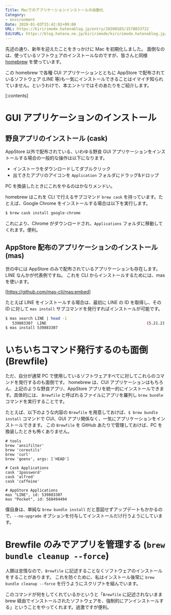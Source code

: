 ```yaml
---
Title: Macでのアプリケーションインストールの自動化
Category:
- environment
Date: 2020-01-03T15:42:02+09:00
URL: https://kiririmode.hatenablog.jp/entry/20200103/1578033722
EditURL: https://blog.hatena.ne.jp/kiririmode/kiririmode.hatenablog.jp/atom/entry/26006613492599102
---
```


先述の通り、新年を迎えたことをきっかけに Mac を初期化しました。
面倒なのは、使っているソフトウェアのインストールなのですが、皆さんと同様 [homebrew](https://brew.sh/index_ja) を使っています。

この homebrew で各種 CUI アプリケーションとともに AppStore で配布されているソフトウェア (LINE 等)も一気にインストールできることはイマイチ知られていません。というわけで、本エントリではそのあたりをご紹介します。

[:contents]

# GUI アプリケーションのインストール

## 野良アプリのインストール (cask)

AppStore 以外で配布されている、いわゆる野良 GUI アプリケーションをインストールする場合の一般的な操作は以下になります。

- インストーラをダウンロードしてダブルクリック
- 出てきたアプリのアイコンを `Application` フォルダにドラッグ&ドロップ

PC を換装したときにこれをやるのはかなりメンドい。

homebrew はこれを CLI で行えるサブコマンド `brew cask` を持っています。たとえば、Google Chrome をインストールする場合は以下を実行します。

```bash
$ brew cask install google-chrome
```

これにより、Chrome がダウンロードされ、`Applications` フォルダに移動してくれます。便利。

## AppStore 配布のアプリケーションのインストール (mas)

世の中には AppStore のみで配布されているアプリケーションも存在します。LINE なんかが代表例ですね。
これを CLI からインストールするためには、mas を使います。

[https://github.com/mas-cli/mas:embed]

たとえば LINE をインストールする場合は、最初に LINE の ID を取得し、その ID に対して `mas install` サブコマンドを発行すればインストールが可能です。

```bash
$ mas search LINE | head -1
   539883307  LINE                                            (5.21.2)
$ mas install 539883307
```

# いちいちコマンド発行するのも面倒 (Brewfile)

ただ、自分が通常 PC で使用しているソフトウェアすべてに対してこれらのコマンドを発行するのも面倒です。
homebrew は、CUI アプリケーションはもちろん、上記のような野良アプリ、AppStore アプリを統一的にインストールできます。具体的には、 `Brewfile` と呼ばれるファイルにアプリを羅列し `brew bundle` コマンドを実行することです。

たとえば、以下のような内容の `Brewfile` を用意しておけば、`$ brew bundle install` コマンドで CUI、GUI アプリ関係なく、一気にアプリケーションをインストールできます。 この `Brewfile` を GitHub あたりで管理しておけば、PC を換装したときも怖くありません。

```
# tools
brew 'ansifilter'
brew 'coreutils'
brew 'curl'
brew 'goenv', args: ['HEAD']

# Cask Applications
cask '1password'
cask 'alfred'
cask 'caffeine'

# AppStore Applications
mas "LINE", id: 539883307
mas "Pocket", id: 568494494
```

僕自身は、単純な `brew bundle install` だと意図せずアップデートもかかるので、`--no-upgrade` オプションを付与してインストールだけ行うようにしています。

# Brewfile のみでアプリを管理する (`brew bundle cleanup --force`)

人類は怠惰なので、`Brewfile` に記述することなくソフトウェアのインストールをすることがあります。
これを防ぐために、私はインストール後常に `brew bundle cleanup --force` を行うようにスクリプトを組んでいます。

このコマンドが何をしてくれているかというと「`Brewfile` に記述されないまま brew 経由でインストールされたソフトウェアを、強制的にアンインストールする」ということをやってくれます。過激ですが便利。
